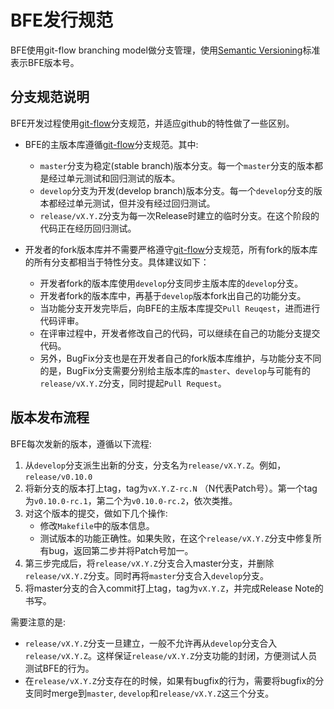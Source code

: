 # BFE发行规范

BFE使用git-flow branching model做分支管理，使用[Semantic Versioning](http://semver.org/)标准表示BFE版本号。


## 分支规范说明

BFE开发过程使用[git-flow](http://nvie.com/posts/a-successful-git-branching-model/)分支规范，并适应github的特性做了一些区别。

* BFE的主版本库遵循[git-flow](http://nvie.com/posts/a-successful-git-branching-model/)分支规范。其中:
	* `master`分支为稳定(stable branch)版本分支。每一个`master`分支的版本都是经过单元测试和回归测试的版本。
	* `develop`分支为开发(develop branch)版本分支。每一个`develop`分支的版本都经过单元测试，但并没有经过回归测试。
	* `release/vX.Y.Z`分支为每一次Release时建立的临时分支。在这个阶段的代码正在经历回归测试。

* 开发者的fork版本库并不需要严格遵守[git-flow](http://nvie.com/posts/a-successful-git-branching-model/)分支规范，所有fork的版本库的所有分支都相当于特性分支。具体建议如下：
	* 开发者fork的版本库使用`develop`分支同步主版本库的`develop`分支。
	* 开发者fork的版本库中，再基于`develop`版本fork出自己的功能分支。
	* 当功能分支开发完毕后，向BFE的主版本库提交`Pull Reuqest`，进而进行代码评审。
	* 在评审过程中，开发者修改自己的代码，可以继续在自己的功能分支提交代码。
	* 另外，BugFix分支也是在开发者自己的fork版本库维护，与功能分支不同的是，BugFix分支需要分别给主版本库的`master`、`develop`与可能有的`release/vX.Y.Z`分支，同时提起`Pull Request`。


## 版本发布流程

BFE每次发新的版本，遵循以下流程:

1. 从`develop`分支派生出新的分支，分支名为`release/vX.Y.Z`。例如，`release/v0.10.0`
1. 将新分支的版本打上tag，tag为`vX.Y.Z-rc.N` （N代表Patch号）。第一个tag为`v0.10.0-rc.1`，第二个为`v0.10.0-rc.2`，依次类推。
1. 对这个版本的提交，做如下几个操作:
	* 修改`Makefile`中的版本信息。
	* 测试版本的功能正确性。如果失败，在这个`release/vX.Y.Z`分支中修复所有bug，返回第二步并将Patch号加一。
1. 第三步完成后，将`release/vX.Y.Z`分支合入master分支，并删除`release/vX.Y.Z`分支。同时再将`master`分支合入`develop`分支。
1. 将master分支的合入commit打上tag，tag为`vX.Y.Z`，并完成Release Note的书写。

需要注意的是:

* `release/vX.Y.Z`分支一旦建立，一般不允许再从`develop`分支合入`release/vX.Y.Z`。这样保证`release/vX.Y.Z`分支功能的封闭，方便测试人员测试BFE的行为。
* 在`release/vX.Y.Z`分支存在的时候，如果有bugfix的行为，需要将bugfix的分支同时merge到`master`, `develop`和`release/vX.Y.Z`这三个分支。
